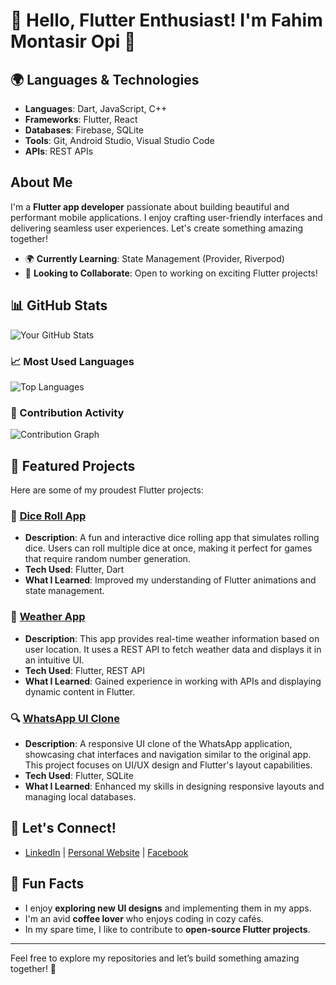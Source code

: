 # 👋 Hello, Flutter Enthusiast! I'm Fahim Montasir Opi 🌟

## 🌍 Languages & Technologies
- **Languages**: Dart, JavaScript, C++
- **Frameworks**: Flutter, React
- **Databases**: Firebase, SQLite
- **Tools**: Git, Android Studio, Visual Studio Code
- **APIs**: REST APIs

##  About Me
I'm a **Flutter app developer** passionate about building beautiful and performant mobile applications. I enjoy crafting user-friendly interfaces and delivering seamless user experiences. Let's create something amazing together!

- 🌍 **Currently Learning**: State Management (Provider, Riverpod)
- 🎯 **Looking to Collaborate**: Open to working on exciting Flutter projects!

## 📊 GitHub Stats
![Your GitHub Stats](https://github-readme-stats.vercel.app/api?username=MontasirOpi&show_icons=true&theme=dracula)

### 📈 Most Used Languages
![Top Languages](https://github-readme-stats.vercel.app/api/top-langs/?username=MontasirOpi&layout=compact&theme=dracula)

### 📅 Contribution Activity
![Contribution Graph](https://activity-graph.herokuapp.com/graph?username=MontasirOpi&theme=dracula)

## 🚀 Featured Projects
Here are some of my proudest Flutter projects:

### 🌟 [Dice Roll App](https://github.com/MontasirOpi/Dice_Roll_APP_Flutter)
- **Description**: A fun and interactive dice rolling app that simulates rolling dice. Users can roll multiple dice at once, making it perfect for games that require random number generation.
- **Tech Used**: Flutter, Dart
- **What I Learned**: Improved my understanding of Flutter animations and state management.

### 🎨 [Weather App](https://github.com/MontasirOpi/weather-app-using-flutter)
- **Description**: This app provides real-time weather information based on user location. It uses a REST API to fetch weather data and displays it in an intuitive UI.
- **Tech Used**: Flutter, REST API
- **What I Learned**: Gained experience in working with APIs and displaying dynamic content in Flutter.

### 🔍 [WhatsApp UI Clone](https://github.com/MontasirOpi/Whatsapp_UI_phone_web_flutter)
- **Description**: A responsive UI clone of the WhatsApp application, showcasing chat interfaces and navigation similar to the original app. This project focuses on UI/UX design and Flutter's layout capabilities.
- **Tech Used**: Flutter, SQLite
- **What I Learned**: Enhanced my skills in designing responsive layouts and managing local databases.

## 🤝 Let's Connect!
- [LinkedIn](https://www.linkedin.com/in/fahim-montasir-opi-161b65256/) | [Personal Website](https://montasiropi.netlify.app/) | [Facebook](https://www.facebook.com/montasiropi/)

## 🎉 Fun Facts
- I enjoy **exploring new UI designs** and implementing them in my apps.
- I'm an avid **coffee lover** who enjoys coding in cozy cafés.
- In my spare time, I like to contribute to **open-source Flutter projects**.

---

Feel free to explore my repositories and let’s build something amazing together! 🚀
